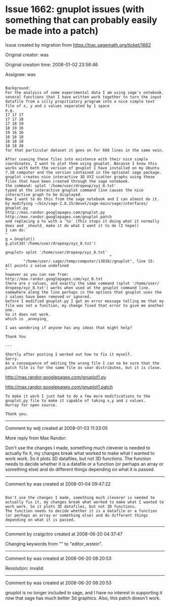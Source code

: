 # Issue 1662: gnuplot issues (with something that can probably easily be made into a patch)

Issue created by migration from https://trac.sagemath.org/ticket/1662

Original creator: was

Original creation time: 2008-01-02 23:56:46

Assignee: was


```

Background:
For the analysis of some experimental data I am using sage's notebook.
several functions that I have written work together to turn the input
datafile from a silly propitiatory program into a nice simple text
file of x, y and z values separated by 1 space
e.g.
17 17 17
17 17 18
17 18 19
18 19 16
19 16 16
16 16 18
16 18 18
18 18 20
for that particular dataset it goes on for 668 lines in the same vein.

After coaxing these files into existence with their nice simple
coordinates, I want to plot them using gnuplot. Because I know this
works with both the version of gnuplot I have installed on my Ubuntu
7.10 computer and the version contained in the optional sage package.
gnuplot creates nice interactive 3D XYZ scatter graphs using these
files that have been created through the sage notebook.
the command: splot '/home/user/dropexp/xyz_8.txt'
typed at the interactive gnuplot command line causes the nice
interactive graph to be displayed.
Now I want to do this from the sage notebook and I can almost do it.
by modifying ~/bin/sage-2.8.15/devel/sage-main/sage/interfaces/
gnuplot.py
http://max.randor.googlepages.com/gnuplot.py
http://max.randor.googlepages.com/gnuplot.patch
and replacing a %s with a '%s' (This stops it doing what it normally
does and _should_ make it do what I want it to do (I hope))
I can do:
"
g = Gnuplot()
g.plot3d('/home/user/dropexp/xyz_8.txt')

gnuplot> splot '/home/user/dropexp/xyz_8.txt'
                                              ^
        "/home/user/.sage//temp/computer/13838//gnuplot", line 15:
All points z value undefined
"
however as you can see from: http://max.randor.googlepages.com/xyz_8.txt
there are z values, and exactly the same command (splot '/home/user/
dropexp/xyz_8.txt') works when used at the gnuplot command line.
somewhere along the line perhaps in the options that gnuplot uses the
z values have been removed or ignored.
before I modified gnuplot.py I got an error message telling me that my
file was not a function, my change fixed that error to give me another
one.
So it does not work.
which is _annoying_

I was wondering if anyone has any ideas that might help?

Thank You

---

Shortly after posting I worked out how to fix it myself.
Sorry.
As a consequence of editing the wrong file I can no be sure that the
patch file is for the same file as sear distributes, but it is close.
```


http://max.randor.googlepages.com/gnuplot1.py

http://max.randor.googlepages.com/gnuplot1.patch


```
To make it work I just had to do a few more modifications to the
gnuplot.py file to make it capable of taking x,y and z values.
Hurray for open source.

Thank you.
```



---

Comment by wdj created at 2008-01-03 11:33:05

More reply from Max Randor:
	

Don't use the changes I made, something much cleverer is needed to
actually fix it, my changes break what worked to make what I wanted to
work work. So it plots 3D datafiles, but not 3D functions.
The function needs to decide whether it is a datafile or a function
(or perhaps an array or something else) and do different things
depending on what it is passed.


---

Comment by was created at 2008-01-04 09:47:22


```

Don't use the changes I made, something much cleverer is needed to
actually fix it, my changes break what worked to make what I wanted to
work work. So it plots 3D datafiles, but not 3D functions.
The function needs to decide whether it is a datafile or a function
(or perhaps an array or something else) and do different things
depending on what it is passed.
```



---

Comment by craigcitro created at 2008-06-20 04:37:47

Changing keywords from "" to "editor_wstein".


---

Comment by was created at 2008-06-20 08:20:53

Resolution: invalid


---

Comment by was created at 2008-06-20 08:20:53

gnuplot is no longer included in sage, and I have no interest in supporting it now that sage has much
better 3d graphics.  Also, this patch doesn't work.
